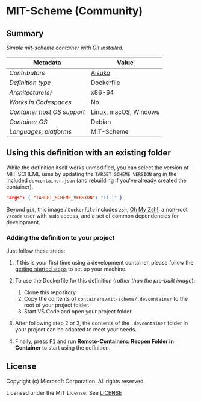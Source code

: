# MIT-Scheme (Community)

## Summary

*Simple mit-scheme container with Git installed.*

| Metadata | Value |  
|----------|-------|
| *Contributors* | [Aisuko](https://github.com/Aisuko) |
| *Definition type* | Dockerfile |
| *Architecture(s)* | x86-64 |
| *Works in Codespaces* | No |
| *Container host OS support* | Linux, macOS, Windows |
| *Container OS* | Debian |
| *Languages, platforms* | MIT-Scheme |

## Using this definition with an existing folder

While the definition itself works unmodified, you can select the version of MIT-SCHEME uses by updating the `TARGET_SCHEME_VERSION` arg in the included `devcontainer.json` (and rebuilding if you've already created the container).

```json
"args": { "TARGET_SCHEME_VERSION": "11.1" }
```

Beyond `git`, this image / `Dockerfile` includes `zsh`, [Oh My Zsh!](https://ohmyz.sh/), a non-root `vscode` user with `sudo` access, and a set of common dependencies for development.

### Adding the definition to your project

Just follow these steps:

1. If this is your first time using a development container, please follow the [getting started steps](https://aka.ms/vscode-remote/containers/getting-started) to set up your machine.

2. To use the Dockerfile for this definition (*rather than the pre-built image*):
   1. Clone this repository.
   2. Copy the contents of `containers/mit-scheme/.devcontainer` to the root of your project folder.
   3. Start VS Code and open your project folder.

3. After following step 2 or 3, the contents of the `.devcontainer` folder in your project can be adapted to meet your needs.

4. Finally, press <kbd>F1</kbd> and run **Remote-Containers: Reopen Folder in Container** to start using the definition.


## License

Copyright (c) Microsoft Corporation. All rights reserved.

Licensed under the MIT License. See [LICENSE](https://github.com/Microsoft/vscode-dev-containers/blob/master/LICENSE)
